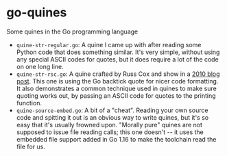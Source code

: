 # go-quines

Some quines in the Go programming language

* `quine-str-regular.go`: A quine I came up with after reading some Python code
  that does something similar. It's very simple, without using any special
  ASCII codes for quotes, but it does require a lot of the code on one long
  line.
* `quine-str-rsc.go`: A quine crafted by Russ Cox and show in a
  [2010 blog post](https://research.swtch.com/zip). This one is using the
  Go backtick quote for nicer code formatting. It also demonstrates a common
  technique used in quines to make sure quoting works out, by passing an ASCII
  code for quotes to the printing function.
* `quine-source-embed.go`: A bit of a "cheat". Reading your own source code and
  spitting it out is an obvious way to write quines, but it's so easy that it's
  usually frowned upon. "Morally pure" quines are not supposed to issue file
  reading calls; this one doesn't -- it uses the embedded file support added
  in Go 1.16 to make the toolchain read the file for us.
